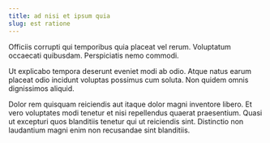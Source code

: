 ```yaml
---
title: ad nisi et ipsum quia
slug: est ratione
---
```


Officiis corrupti qui temporibus quia placeat vel rerum. Voluptatum occaecati quibusdam. Perspiciatis nemo commodi.

Ut explicabo tempora deserunt eveniet modi ab odio. Atque natus earum placeat odio incidunt voluptas possimus cum soluta. Non quidem omnis dignissimos aliquid.

Dolor rem quisquam reiciendis aut itaque dolor magni inventore libero. Et vero voluptates modi tenetur et nisi repellendus quaerat praesentium. Quasi ut excepturi quos blanditiis tenetur qui ut reiciendis sint. Distinctio non laudantium magni enim non recusandae sint blanditiis.
